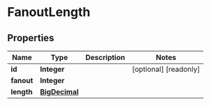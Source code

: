 

# FanoutLength

## Properties

Name | Type | Description | Notes
------------ | ------------- | ------------- | -------------
**id** | **Integer** |  |  [optional] [readonly]
**fanout** | **Integer** |  | 
**length** | [**BigDecimal**](BigDecimal.md) |  | 



